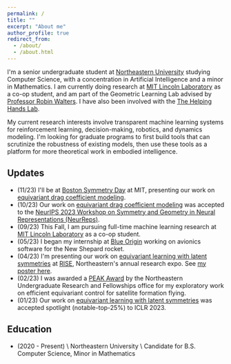 ```yaml
---
permalink: /
title: ""
excerpt: "About me"
author_profile: true
redirect_from:
  - /about/
  - /about.html
---
```


I'm a senior undergraduate student at [Northeastern University](https://www.northeastern.edu) studying Computer Science, with a concentration in Artificial Intelligence and a minor in Mathematics. I am currently doing research at [MIT Lincoln Laboratory](https://www.ll.mit.edu/) as a co-op student, and am part of the Geometric Learning Lab advised by [Professor Robin Walters](http://www.robinwalters.com/). I have also been involved with the [The Helping Hands Lab](https://www2.ccs.neu.edu/research/helpinghands/).

My current research interests involve transparent machine learning systems for reinforcement learning, decision-making, robotics, and dynamics modeling. I'm looking for graduate programs to first build tools that can scrutinize the robustness of existing models, then use these tools as a platform for more theoretical work in embodied intelligence. 

## Updates

- (11/23) I'll be at [Boston Symmetry Day](https://bostonsymmetry.github.io/) at MIT, presenting our work on [equivariant drag coefficient modeling](https://nsortur.github.io/publication/neurips2023).
- (10/23) Our work on [equivariant drag coefficient modeling](https://nsortur.github.io/publication/neurips2023) was accepted to the [NeurIPS 2023 Workshop on Symmetry and Geometry in Neural Representations (NeurReps)](https://www.neurreps.org/about).
- (09/23) This Fall, I am pursuing full-time machine learning research at [MIT Lincoln Laboratory](https://www.ll.mit.edu/) as a co-op student.
- (05/23) I began my internship at [Blue Origin](https://www.blueorigin.com/) working on avionics software for the New Shepard rocket.
- (04/23) I'm presenting our work on [equivariant learning with latent symmetries](https://nsortur.github.io/publication/iclr2023) at [RISE](https://undergraduate.northeastern.edu/research/rise-2023/overview/), Northeastern's annual research expo. See [my poster here](https://drive.google.com/file/d/1zKoX4EBMvLhzg2CjEZuvNoKS3bTbCODz/view?usp=sharing).
- (02/23) I was awarded a [PEAK Award](https://undergraduate.northeastern.edu/research/awards/peak-awards-overview/) by the Northeastern Undergraduate Research and Fellowships office for my exploratory work on efficient equivariant control for satellite formation flying.
- (01/23) Our work on [equivariant learning with latent symmetries](https://nsortur.github.io/publication/iclr2023) was accepted spotlight (notable-top-25%) to ICLR 2023.

## Education

- (2020 - Present) \\
  Northeastern University \\
  Candidate for B.S. Computer Science, Minor in Mathematics
